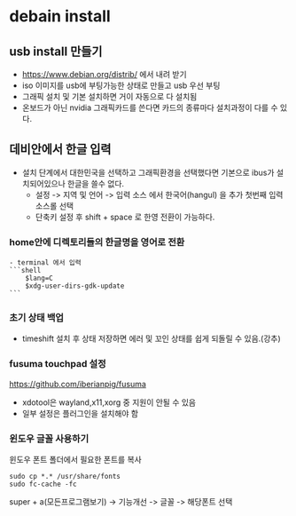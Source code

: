 # debain install
## usb install 만들기
* https://www.debian.org/distrib/ 에서 내려 받기
* iso 이미지를 usb에 부팅가능한 상태로 만들고 usb 우선 부팅
* 그래픽 설치 및 기본 설치하면 거이 자동으로 다 설치됨
* 온보드가 아닌 nvidia 그래픽카드를 쓴다면 카드의 종류마다 설치과정이 다를 수 있다.

## 데비안에서 한글 입력
* 설치 단계에서 대한민국을 선택하고 그래픽환경을 선택했다면 기본으로 ibus가 설치되어있으나 한글을 쓸수 없다.
    - 설정 -> 지역 및 언어 -> 입력 소스 에서 한국어(hangul) 을 추가 첫번째 입력소스롤 선택
    - 단축키 설정 후 shift + space 로 한영 전환이 가능하다.

### home안에 디렉토리들의 한글명을 영어로 전환
    - terminal 에서 입력
    ```shell
        $lang=C
        $xdg-user-dirs-gdk-update
    ```

### 초기 상태 백업
* timeshift 설치 후 상태 저장하면 에러 및 꼬인 상태를 쉽게 되돌릴 수 있음.(강추)

### fusuma touchpad 설정

<https://github.com/iberianpig/fusuma>
- xdotool은 wayland,x11,xorg 중 지원이 안될 수 있음
- 일부 설정은 플러그인을 설치해야 함

### 윈도우 글꼴 사용하기
윈도우 폰트 폴더에서 필요한 폰트를 복사
```shell
sudo cp *.* /usr/share/fonts 
sudo fc-cache -fc  
```
super + a(모든프로그램보기) -> 기능개선 -> 글꼴 -> 해당폰트 선택

